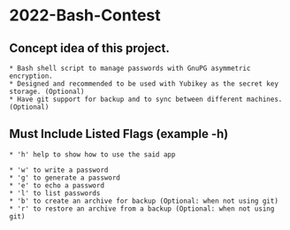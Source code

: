 # 2022-Bash-Contest

## Concept idea of this project.

    * Bash shell script to manage passwords with GnuPG asymmetric encryption.
    * Designed and recommended to be used with Yubikey as the secret key storage. (Optional)
    * Have git support for backup and to sync between different machines. (Optional)

## Must Include Listed Flags (example -h)

    * 'h' help to show how to use the said app

    * 'w' to write a password
    * 'g' to generate a password
    * 'e' to echo a password
    * 'l' to list passwords
    * 'b' to create an archive for backup (Optional: when not using git)
    * 'r' to restore an archive from a backup (Optional: when not using git)
